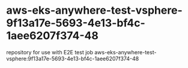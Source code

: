 # aws-eks-anywhere-test-vsphere-9f13a17e-5693-4e13-bf4c-1aee6207f374-48
repository for use with E2E test job aws-eks-anywhere-test-vsphere:9f13a17e-5693-4e13-bf4c-1aee6207f374-48
